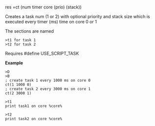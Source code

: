 res =<span style='color:var(--vscode-symbolIcon-methodForeground);'>ct</span> (<span style='color:var(--vscode-symbolIcon-variableForeground);'>num timer core (prio) (stack)</span>) 


Creates a task num (1 or 2) with optional priority and stack size which is executed every timer (ms) time on core 0 or 1

The sections are named
```
>t1 for task 1
>t2 for task 2
```
Requires #define USE_SCRIPT_TASK 

**Example**

```
>D
>B
; create task 1 every 1000 ms on core 0
ct(1 1000 0)
; create task 2 every 3000 ms on core 1
ct(2 3000 1)

>t1
print task1 on core %core%

>t2
print task2 on core %core%
```